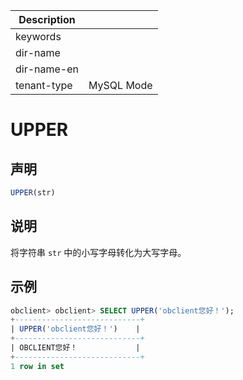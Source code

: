 | Description   |                 |
|---------------|-----------------|
| keywords      |                 |
| dir-name      |                 |
| dir-name-en   |                 |
| tenant-type   | MySQL Mode      |

# UPPER

## 声明

```sql
UPPER(str)
```

## 说明

将字符串 `str` 中的小写字母转化为大写字母。

## 示例

```sql
obclient> obclient> SELECT UPPER('obclient您好！');
+----------------------------+
| UPPER('obclient您好！')    |
+----------------------------+
| OBCLIENT您好！             |
+----------------------------+
1 row in set
```
